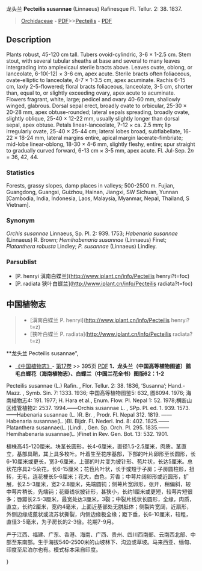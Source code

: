 龙头兰 **Pecteilis susannae** (Linnaeus) Rafinesque Fl. Tellur. 2: 38. 1837.

> [Orchidaceae](http://www.iplant.cn/info/Orchidaceae?t=foc) - [PDF](http://www.iplant.cn/foc/pdf/Orchidaceae.pdf)>>[Pecteilis](http://www.iplant.cn/info/Pecteilis?t=foc) - [PDF](http://www.iplant.cn/foc/pdf/Pecteilis.pdf)

## Description

Plants robust, 45-120 cm tall. Tubers ovoid-cylindric, 3-6 × 1-2.5 cm. Stem stout, with several tubular sheaths at base and several to many leaves intergrading into amplexicaul sterile bracts above. Leaves ovate, oblong, or lanceolate, 6-10(-12) × 3-6 cm, apex acute. Sterile bracts often foliaceous, ovate-elliptic to lanceolate, 4-7 × 1-3.5 cm, apex acuminate. Rachis 6-15 cm, laxly 2-5-flowered; floral bracts foliaceous, lanceolate, 3-5 cm, shorter than, equal to, or slightly exceeding ovary, apex acute to acuminate. Flowers fragrant, white, large; pedicel and ovary 40-60 mm, shallowly winged, glabrous. Dorsal sepal erect, broadly ovate to orbicular, 25-30 × 20-28 mm, apex obtuse-rounded; lateral sepals spreading, broadly ovate, slightly oblique, 25-40 × 12-22 mm, usually slightly longer than dorsal sepal, apex obtuse. Petals linear-lanceolate, 7-12 × ca. 2.5 mm; lip irregularly ovate, 25-40 × 25-44 cm; lateral lobes broad, subflabellate, 16-22 × 18-24 mm, lateral margins entire, apical margin lacerate-fimbriate; mid-lobe linear-oblong, 18-30 × 4-6 mm, slightly fleshy, entire; spur straight to gradually curved forward, 6-13 cm × 3-5 mm, apex acute. Fl. Jul-Sep. 2*n* = 36, 42, 44.

### Statistics
Forests, grassy slopes, damp places in valleys; 500-2500 m. Fujian, Guangdong, Guangxi, Guizhou, Hainan, Jiangxi, SW Sichuan, Yunnan [Cambodia, India, Indonesia, Laos, Malaysia, Myanmar, Nepal, Thailand, S Vietnam].

### Synonym
*Orchis susannae* Linnaeus, Sp. Pl. 2: 939. 1753; *Habenaria susannae* (Linnaeus) R. Brown; *Hemihabenaria susannae* (Linnaeus) Finet; *Platanthera robusta* Lindley; *P. susannae* (Linnaeus) Lindley.

### Parsublist

* [P.  henryi  滇南白蝶兰](http://www.iplant.cn/info/Pecteilis henryi?t=foc)
* [P.  radiata  狭叶白蝶兰](http://www.iplant.cn/info/Pecteilis radiata?t=foc)

## 中国植物志

> * [滇南白蝶兰  P.  henryi](http://www.iplant.cn/info/Pecteilis henryi?t=z)
> * [狭叶白蝶兰  P.  radiata](http://www.iplant.cn/info/Pecteilis radiata?t=z)

**龙头兰 Pecteilis susannae",

* [《中国植物志》](http://www.iplant.cn/frps)- [第17卷](http://www.iplant.cn/frps/vol/17) >> 395页 [PDF](http://www.iplant.cn/frps/pdf/17/395.pdf)
**1．龙头兰（中国高等植物图鉴）鹅毛白蝶花（海南植物志）、白蝶兰（中国兰花全书）图版62：1-2**

Pecteilis susannae (L.) Rafin. , Flor. Tellur. 2: 38. 1836, ‘Susanna’; Hand.-Mazz. , Symb. Sin. 7: 1333. 1936; 中国高等植物图鉴5: 632, 图8094. 1976; 海南植物志4: 191. 1977; H. Hara et al., Enum. Flow. Pl. Nepal 1: 52. 1978;横断山区维管植物2: 2537. 1994.——Orchis susannae L. , SPp. Pl. ed. 1. 939. 1573.——Habenaria susannae (L. )R. Br. , Prodr. Fl. Nepal 312. 1819. ——Habenaria susannae(L. )Bl. Bijdr. Fl. Nederl. Ind. 8: 402. 1825.——Platanthera susannae(L. )Lindl. , Gen. Sp. Orch. Pl. 295. 1835.——Hemihabenaria susannae(L. )Finet in Rev. Gen. Bot. 13: 532. 1901.

植株高45-120厘米。块茎长圆形，长4-6厘米，直径1.5-2.5厘米，肉质。茎直立，基部具鞘，其上具多枚叶。叶着生至花序基部，下部的叶片卵形至长圆形，长6-10厘米或更长，宽3-6厘米，上部的叶片变为披针形、苞片状，长达5厘米。总状花序具2-5朵花，长6-15厘米；花苞片叶状，长于或短于子房；子房圆柱形，扭转，无毛，连花梗长5-6厘米；花大，白色，芳香；中萼片阔卵形或近圆形，扩展，长2.5-3厘米，宽2-2.8厘米，先端圆钝；侧萼片宽卵形，张开，稍偏斜，较中萼片稍长，先端钝；花瓣线状披针形，甚狭小，长约1厘米或更短，较萼片短很多；唇瓣长2.5-3厘米，最宽处达3厘米，3裂；中裂片线状长圆形，全缘，肉质，直立，长约2厘米，宽约4毫米，上面近基部处无胼胝体；侧裂片宽阔，近扇形，外侧边缘成蓖状或流苏状撕裂，内侧边缘极全缘；距下垂，长6-10厘米，较粗，直径3-5毫米，为子房长的2-3倍。花期7-9月。

产于江西、福建、广东、香港、海南、广西、贵州、四川西南部、云南西北部、中部至东南部。生于海拔540-2500米的山坡林下、沟边或草坡。马来西亚、缅甸、印度至尼泊尔也有。模式标本采自印度。

}